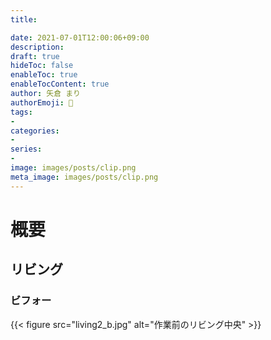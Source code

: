 ```yaml
---
title: 

date: 2021-07-01T12:00:06+09:00
description: 
draft: true
hideToc: false
enableToc: true
enableTocContent: true
author: 矢倉 まり
authorEmoji: 🦢
tags:
- 
categories:
- 
series:
- 
image: images/posts/clip.png
meta_image: images/posts/clip.png
---
```

# 概要

## リビング
### ビフォー
{{< figure src="living2_b.jpg" alt="作業前のリビング中央" >}}

